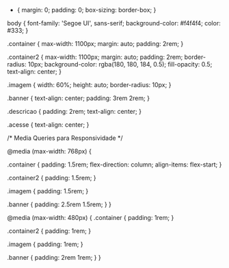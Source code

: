 * {
  margin: 0;
  padding: 0;
  box-sizing: border-box;
}

body {
  font-family: 'Segoe UI', sans-serif;
  background-color: #f4f4f4;
  color: #333;
}

.container {
  max-width: 1100px;
  margin: auto;
  padding: 2rem;
}

.container2 {
  max-width: 1100px;
  margin: auto;
  padding: 2rem;
  border-radius: 10px;
  background-color: rgba(180, 180, 184, 0.5);
  fill-opacity: 0.5;
  text-align: center;
}

.imagem {
  width: 60%;
  height: auto;
  border-radius: 10px;
}

.banner {
  text-align: center;
  padding: 3rem 2rem;
}

.descricao {
  padding: 2rem;
  text-align: center;
}

.acesse {
  text-align: center;
}

/* Media Queries para Responsividade */

@media (max-width: 768px) {

  .container {
    padding: 1.5rem;
    flex-direction: column;
    align-items: flex-start;
  }

  .container2 {
    padding: 1.5rem;
  }

  .imagem {
    padding: 1.5rem;
  }

  .banner {
    padding: 2.5rem 1.5rem;
  }
}

@media (max-width: 480px) {
  .container {
    padding: 1rem;
  }

  .container2 {
    padding: 1rem;
  }

  .imagem {
    padding: 1rem;
  }
  
  .banner {
    padding: 2rem 1rem;
  }
}